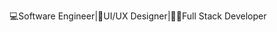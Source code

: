 💻Software Engineer|📱UI/UX Designer|👨‍💻Full Stack Developer





<!-- - 👋 Hi, I’m @Vasyl-V-Kovalchuk
- 👀 I’m interested in ...
- 🌱 I’m currently learning ...
- 💞️ I’m looking to collaborate on ... -->
<!-- - 📫 How to reach me ... -->

<!---
Vasyl-V-Kovalchuk/Vasyl-V-Kovalchuk is a ✨ special ✨ repository because its `README.md` (this file) appears on your GitHub profile.
You can click the Preview link to take a look at your changes.
--->
